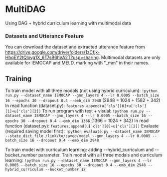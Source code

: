 # MultiDAG
Using DAG + hybrid curriculum learning with multimodal data

### Datasets and Utterance Feature
You can download the dataset and extracted utterance feature from https://drive.google.com/drive/folders/1zCfjx-HhqEY2tQlxvg1X_6T7sB6hVA2T?usp=sharing. Multimodal datasets are only available for IEMOCAP and MELD, marking with "_mm" in their names.

## Training
To train model with all three modals (not using hybrid curriculum): 
`!python run.py --dataset_name IEMOCAP --gnn_layers 4 --lr 0.0005 --batch_size 16 --epochs 30 --dropout 0.4 --emb_dim 2948`
  (2948 = 1024 + 1582 + 342)
In read function (dataset.py): 
`features.append(u['cls'][0]+u['cls'][1]+u['cls'][2])`
To run program with text + visual: 
`!python run.py --dataset_name IEMOCAP --gnn_layers 4 --lr 0.0005 --batch_size 16 --epochs 30 --dropout 0.4 --emb_dim 1366`
  (1366 = 1024 + 342)
In read function (dataset.py):
`features.append(u['cls'][0]+u['cls'][2])`
Evaluate (required saving model first):
`!python evaluate.py --dataset_name IEMOCAP --state_dict_file /link/to/saved/model --gnn_layers 4 --lr 0.0005 --batch_size 16 --dropout 0.4 --emb_dim 2948`

To train model with curriculum learning: adding --hybrid_curriculum and --bucket_number parameter.
Train model with all three modals and curriculum learning: 
`!python run.py --dataset_name IEMOCAP --gnn_layers 4 --lr 0.0005 --batch_size 16 --epochs 30 --dropout 0.4 --emb_dim 2948 --hybrid_curriculum --bucket_number 12`



